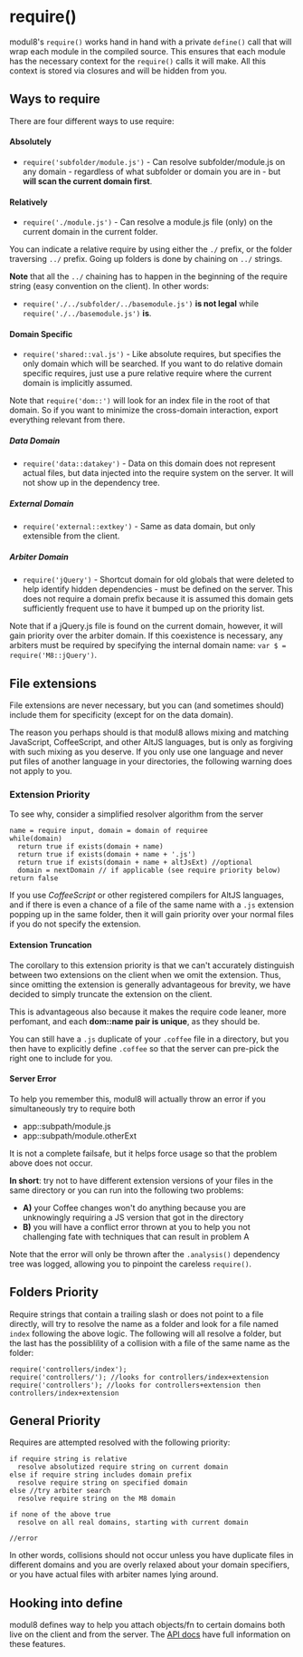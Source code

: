 # require()

modul8's `require()` works hand in hand with a private `define()` call that will wrap each module in the compiled source.
This ensures that each module has the necessary context for the `require()` calls it will make. All this context is stored via closures and will be hidden from you.

## Ways to require

There are four different ways to use require:

#### Absolutely

- `require('subfolder/module.js')` - Can resolve subfolder/module.js on any domain - regardless of what subfolder or domain you are in - but **will scan the current domain first**.

#### Relatively

- `require('./module.js')` - Can resolve a module.js file (only) on the current domain in the current folder.

You can indicate a relative require by using either the `./` prefix, or the folder traversing `../` prefix. Going up folders is done by chaining on `../` strings.

**Note** that all the `../` chaining has to happen in the beginning of the require string (easy convention on the client). In other words:

- `require('./../subfolder/../basemodule.js')` **is not legal** while `require('./../basemodule.js')` **is**.

#### Domain Specific

- `require('shared::val.js')` - Like absolute requires, but specifies the only domain which will be searched. If you want to do relative domain specific requires,
just use a pure relative require where the current domain is implicitly assumed.

Note that `require('dom::')` will look for an index file in the root of that domain. So if you want to minimize the cross-domain interaction,
export everything relevant from there.

##### Data Domain

- `require('data::datakey')` - Data on this domain does not represent actual files, but data injected into the require system on the server. It will not show up in the dependency tree.

##### External Domain

- `require('external::extkey')` - Same as data domain, but only extensible from the client.

##### Arbiter Domain

- `require('jQuery')` - Shortcut domain for old globals that were deleted to help identify hidden dependencies - must be defined on the server.
This does not require a domain prefix because it is assumed this domain gets sufficiently frequent use to have it bumped up on the priority list.

Note that if a jQuery.js file is found on the current domain, however, it will gain priority over the arbiter domain.
If this coexistence is necessary, any arbiters must be  required by specifying the internal domain name: `var $ = require('M8::jQuery')`.

## File extensions

File extensions are never necessary, but you can (and sometimes should) include them for specificity (except for on the data domain).

The reason you perhaps should is that modul8 allows mixing and matching JavaScript, CoffeeScript, and other AltJS languages,
but is only as forgiving with such mixing as you deserve. If you only use one language and never put files of another language in your directories,
the following warning does not apply to you.

### Extension Priority
To see why, consider a simplified resolver algorithm from the server

    name = require input, domain = domain of requiree
    while(domain)
      return true if exists(domain + name)
      return true if exists(domain + name + '.js')
      return true if exists(domain + name + altJsExt) //optional
      domain = nextDomain // if applicable (see require priority below)
    return false

If you use _CoffeeScript_ or other registered compilers for AltJS languages,
and if there is even a chance of a file of the same name with a `.js` extension popping up in the same folder,
then it will gain priority over your normal files if you do not specify the extension.

#### Extension Truncation
The corollary to this extension priority is that we can't accurately distinguish between two extensions on the client when we omit the extension.
Thus, since omitting the extension is generally advantageous for brevity, we have decided to simply truncate the extension on the client.

This is advantageous also because it makes the require code leaner, more perfomant, and each **dom::name pair is unique**, as they should be.

You can still have a `.js` duplicate of your `.coffee` file in a directory, but you then have to explicitly define `.coffee` so that the server
can pre-pick the right one to include for you.

#### Server Error
To help you remember this, modul8 will actually throw an error if you simultaneously try to require both

- app::subpath/module.js
- app::subpath/module.otherExt

It is not a complete failsafe, but it helps force usage so that the problem above does not occur.

**In short**: try not to have different extension versions of your files in the same directory or you can run into the following two problems:

- **A)** your Coffee changes won't do anything because you are unknowingly requiring a JS version that got in the directory
- **B)** you will have a conflict error thrown at you to help you not challenging fate with techniques that can result in problem A

Note that the error will only be thrown after the `.analysis()` dependency tree was logged, allowing you to pinpoint the careless `require()`.

## Folders Priority

Require strings that contain a trailing slash or does not point to a file directly, will try to resolve the name as a folder and look for a file named `index` following the above logic.
The following will all resolve a folder, but the last has the possiblility of a collision with a file of the same name as the folder:

    require('controllers/index');
    require('controllers/'); //looks for controllers/index+extension
    require('controllers'); //looks for controllers+extension then controllers/index+extension

## General Priority

Requires are attempted resolved with the following priority:

    if require string is relative
      resolve absolutized require string on current domain
    else if require string includes domain prefix
      resolve require string on specified domain
    else //try arbiter search
      resolve require string on the M8 domain

    if none of the above true
      resolve on all real domains, starting with current domain

    //error

In other words, collisions should not occur unless you have duplicate files in different domains and
you are overly relaxed about your domain specifiers, or you have actual files with arbiter names lying around.

## Hooking into define

modul8 defines way to help you attach objects/fn to certain domains both live on the client and from the server.
The [API docs](api.html) have full information on these features.
